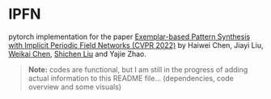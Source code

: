 # IPFN
pytorch implementation for the paper [Exemplar-based Pattern Synthesis with Implicit Periodic Field Networks (CVPR 2022)](https://arxiv.org/abs/2204.01671) by Haiwei Chen, Jiayi Liu, [Weikai Chen](http://chenweikai.github.io/), [Shichen Liu](https://shichenliu.github.io/) and Yajie Zhao.

> **Note:** codes are functional, but I am still in the progress of adding actual information to this README file... (dependencies, code overview and some visuals)

